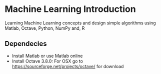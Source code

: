 # Machine Learning Introduction

Learning Machine Learning concepts and 
design simple algorithms using Matlab, Octave, Python, NumPy and, R

## Dependecies
- Install Matlab or use Matlab online
- Install Octave 3.8.0: For OSX go to https://sourceforge.net/projects/octave/ for download
